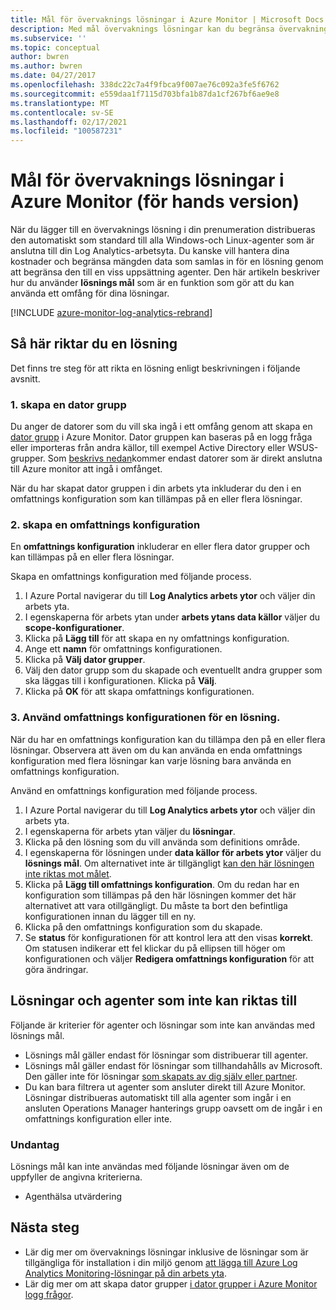 ```yaml
---
title: Mål för övervaknings lösningar i Azure Monitor | Microsoft Docs
description: Med mål övervaknings lösningar kan du begränsa övervaknings lösningar till en angiven uppsättning agenter.  Den här artikeln beskriver hur du skapar en omfattnings konfiguration och tillämpar den på en lösning.
ms.subservice: ''
ms.topic: conceptual
author: bwren
ms.author: bwren
ms.date: 04/27/2017
ms.openlocfilehash: 338dc22c7a4f9fbca9f007ae76c092a3fe5f6762
ms.sourcegitcommit: e559daa1f7115d703bfa1b87da1cf267bf6ae9e8
ms.translationtype: MT
ms.contentlocale: sv-SE
ms.lasthandoff: 02/17/2021
ms.locfileid: "100587231"
---
```

# <a name="targeting-monitoring-solutions-in-azure-monitor-preview"></a>Mål för övervaknings lösningar i Azure Monitor (för hands version)
När du lägger till en övervaknings lösning i din prenumeration distribueras den automatiskt som standard till alla Windows-och Linux-agenter som är anslutna till din Log Analytics-arbetsyta.  Du kanske vill hantera dina kostnader och begränsa mängden data som samlas in för en lösning genom att begränsa den till en viss uppsättning agenter.  Den här artikeln beskriver hur du använder **lösnings mål** som är en funktion som gör att du kan använda ett omfång för dina lösningar.

[!INCLUDE [azure-monitor-log-analytics-rebrand](../../../includes/azure-monitor-log-analytics-rebrand.md)]

## <a name="how-to-target-a-solution"></a>Så här riktar du en lösning
Det finns tre steg för att rikta en lösning enligt beskrivningen i följande avsnitt. 


### <a name="1-create-a-computer-group"></a>1. skapa en dator grupp
Du anger de datorer som du vill ska ingå i ett omfång genom att skapa en [dator grupp](../logs/computer-groups.md) i Azure Monitor.  Dator gruppen kan baseras på en logg fråga eller importeras från andra källor, till exempel Active Directory eller WSUS-grupper. Som [beskrivs nedan](#solutions-and-agents-that-cant-be-targeted)kommer endast datorer som är direkt anslutna till Azure monitor att ingå i omfånget.

När du har skapat dator gruppen i din arbets yta inkluderar du den i en omfattnings konfiguration som kan tillämpas på en eller flera lösningar.
 
 
### <a name="2-create-a-scope-configuration"></a>2. skapa en omfattnings konfiguration
 En **omfattnings konfiguration** inkluderar en eller flera dator grupper och kan tillämpas på en eller flera lösningar. 
 
 Skapa en omfattnings konfiguration med följande process.  

 1. I Azure Portal navigerar du till **Log Analytics arbets ytor** och väljer din arbets yta.
 2. I egenskaperna för arbets ytan under **arbets ytans data källor** väljer du **scope-konfigurationer**.
 3. Klicka på **Lägg till** för att skapa en ny omfattnings konfiguration.
 4. Ange ett **namn** för omfattnings konfigurationen.
 5. Klicka på **Välj dator grupper**.
 6. Välj den dator grupp som du skapade och eventuellt andra grupper som ska läggas till i konfigurationen.  Klicka på **Välj**.  
 6. Klicka på **OK** för att skapa omfattnings konfigurationen. 


### <a name="3-apply-the-scope-configuration-to-a-solution"></a>3. Använd omfattnings konfigurationen för en lösning.
När du har en omfattnings konfiguration kan du tillämpa den på en eller flera lösningar.  Observera att även om du kan använda en enda omfattnings konfiguration med flera lösningar kan varje lösning bara använda en omfattnings konfiguration.

Använd en omfattnings konfiguration med följande process.  

 1. I Azure Portal navigerar du till **Log Analytics arbets ytor** och väljer din arbets yta.
 2. I egenskaperna för arbets ytan väljer du **lösningar**.
 3. Klicka på den lösning som du vill använda som definitions område.
 4. I egenskaperna för lösningen under **data källor för arbets ytor** väljer du **lösnings mål**.  Om alternativet inte är tillgängligt [kan den här lösningen inte riktas mot målet](#solutions-and-agents-that-cant-be-targeted).
 5. Klicka på **Lägg till omfattnings konfiguration**.  Om du redan har en konfiguration som tillämpas på den här lösningen kommer det här alternativet att vara otillgängligt.  Du måste ta bort den befintliga konfigurationen innan du lägger till en ny.
 6. Klicka på den omfattnings konfiguration som du skapade.
 7. Se **status** för konfigurationen för att kontrol lera att den visas **korrekt**.  Om statusen indikerar ett fel klickar du på ellipsen till höger om konfigurationen och väljer **Redigera omfattnings konfiguration** för att göra ändringar.

## <a name="solutions-and-agents-that-cant-be-targeted"></a>Lösningar och agenter som inte kan riktas till
Följande är kriterier för agenter och lösningar som inte kan användas med lösnings mål.

- Lösnings mål gäller endast för lösningar som distribuerar till agenter.
- Lösnings mål gäller endast för lösningar som tillhandahålls av Microsoft.  Den gäller inte för lösningar [som skapats av dig själv eller partner](./solutions.md).
- Du kan bara filtrera ut agenter som ansluter direkt till Azure Monitor.  Lösningar distribueras automatiskt till alla agenter som ingår i en ansluten Operations Manager hanterings grupp oavsett om de ingår i en omfattnings konfiguration eller inte.

### <a name="exceptions"></a>Undantag
Lösnings mål kan inte användas med följande lösningar även om de uppfyller de angivna kriterierna.

- Agenthälsa utvärdering

## <a name="next-steps"></a>Nästa steg
- Lär dig mer om övervaknings lösningar inklusive de lösningar som är tillgängliga för installation i din miljö genom [att lägga till Azure Log Analytics Monitoring-lösningar på din arbets yta](solutions.md).
- Lär dig mer om att skapa dator grupper [i dator grupper i Azure Monitor logg frågor](../logs/computer-groups.md).
